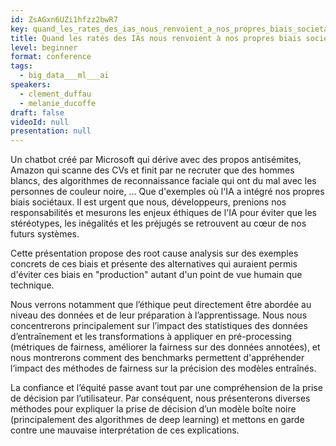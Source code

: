```yaml
---
id: ZsAGxn6UZi1hfzz2bwR7
key: quand_les_rates_des_ias_nous_renvoient_a_nos_propres_biais_societaux
title: Quand les ratés des IAs nous renvoient à nos propres biais sociétaux
level: beginner
format: conference
tags:
  - big_data___ml___ai
speakers:
  - clement_duffau
  - melanie_ducoffe
draft: false
videoId: null
presentation: null
---
```

Un chatbot créé par Microsoft qui dérive avec des propos antisémites, Amazon qui scanne des CVs et finit par ne recruter que des hommes blancs, des algorithmes de reconnaissance faciale qui ont du mal avec les personnes de couleur noire, ... Que d'exemples où l'IA a intégré nos propres biais sociétaux. Il est urgent que nous, développeurs, prenions nos responsabilités et mesurons les enjeux éthiques de l'IA pour éviter que les stéréotypes, les inégalités et les préjugés se retrouvent au cœur de nos futurs systèmes.

Cette présentation propose des root cause analysis sur des exemples concrets de ces biais et présente des alternatives qui auraient permis d'éviter ces biais en "production" autant d'un point de vue humain que technique.

Nous verrons notamment que l’éthique peut directement être abordée au niveau des données et de leur préparation à l’apprentissage. Nous nous concentrerons principalement sur l’impact des statistiques des données d’entraînement et les transformations à appliquer en pré-processing (métriques de fairness, améliorer la fairness sur des données annotées), et nous montrerons comment des benchmarks permettent d'appréhender l’impact des méthodes de fairness sur la précision des modèles entraînés.

La confiance et l’équité passe avant tout par une compréhension de la prise de décision par l’utilisateur. Par conséquent, nous présenterons diverses méthodes pour expliquer la prise de décision d’un modèle boîte noire (principalement des algorithmes de deep learning) et mettons en garde contre une mauvaise interprétation de ces explications.